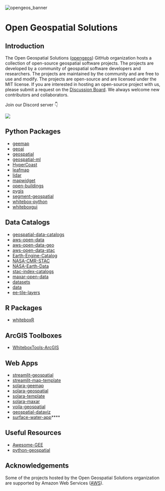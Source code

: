 ![opengeos_banner](https://assets.gishub.org/images/opengeos_banner_qr.png)

# Open Geospatial Solutions

## Introduction

The Open Geospatial Solutions ([opengeos](https://github.com/opengeos)) GitHub organization hosts a collection of open-source geospatial software projects. The projects are developed by a community of geospatial software developers and researchers. The projects are maintained by the community and are free to use and modify. The projects are open-source and are licensed under the MIT license. If you are interested in hosting an open-source project with us, please submit a request on the [Discussion Board](https://github.com/opengeos/opengeos.github.io/discussions). We always welcome new contributors and collaborators.

Join our Discord server 👇

[![](https://dcbadge.limes.pink/api/server/https://discord.gg/UgZecTUq5P)](https://discord.gg/UgZecTUq5P)

## Python Packages

- [geemap](https://github.com/gee-community/geemap)
- [geoai](https://github.com/opengeos/geoai)
- [geospatial](https://github.com/opengeos/geospatial)
- [geospatial-ml](https://github.com/opengeos/geospatial-ml)
- [HyperCoast](https://github.com/opengeos/HyperCoast)
- [leafmap](https://github.com/opengeos/leafmap)
- [lidar](https://github.com/opengeos/lidar)
- [mapwidget](https://github.com/opengeos/mapwidget)
- [open-buildings](https://github.com/opengeos/open-buildings)
- [pygis](https://github.com/opengeos/pygis)
- [segment-geospatial](https://github.com/opengeos/segment-geospatial)
- [whitebox-python](https://github.com/opengeos/whitebox-python)
- [whiteboxgui](https://github.com/opengeos/whiteboxgui)

## Data Catalogs

- [geospatial-data-catalogs](https://github.com/opengeos/geospatial-data-catalogs)
- [aws-open-data](https://github.com/opengeos/aws-open-data)
- [aws-open-data-geo](https://github.com/opengeos/aws-open-data-geo)
- [aws-open-data-stac](https://github.com/opengeos/aws-open-data-stac)
- [Earth-Engine-Catalog](https://github.com/opengeos/Earth-Engine-Catalog)
- [NASA-CMR-STAC](https://github.com/opengeos/NASA-CMR-STAC)
- [NASA-Earth-Data](https://github.com/opengeos/NASA-Earth-Data)
- [stac-index-catalogs](https://github.com/opengeos/stac-index-catalogs)
- [maxar-open-data](https://github.com/opengeos/maxar-open-data)
- [datasets](https://github.com/opengeos/datasets)
- [data](https://github.com/opengeos/data)
- [ee-tile-layers](https://github.com/opengeos/ee-tile-layers)

## R Packages

- [whiteboxR](https://github.com/opengeos/whiteboxR)

## ArcGIS Toolboxes

- [WhiteboxTools-ArcGIS](https://github.com/opengeos/WhiteboxTools-ArcGIS)

## Web Apps

- [streamlit-geospatial](https://github.com/opengeos/streamlit-geospatial)
- [streamlit-map-template](https://github.com/opengeos/streamlit-map-template)
- [solara-geemap](https://github.com/opengeos/solara-geemap)
- [solara-geospatial](https://github.com/opengeos/solara-geospatial)
- [solara-template](https://github.com/opengeos/solara-template)
- [solara-maxar](https://github.com/opengeos/solara-maxar)
- [voila-geospatial](https://github.com/opengeos/voila-geospatial)
- [geospatial-dataviz](https://github.com/opengeos/geospatial-dataviz)
- [surface-water-app](https://github.com/opengeos/surface-water-app)****

## Useful Resources

- [Awesome-GEE](https://github.com/opengeos/Awesome-GEE)
- [python-geospatial](https://github.com/opengeos/python-geospatial)

## Acknowledgements

Some of the projects hosted by the Open Geospatial Solutions organization are supported by Amazon Web Services ([AWS](https://aws.amazon.com)).
